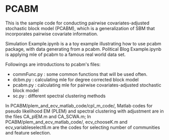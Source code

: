 # PCABM

This is the sample code for conducting pairwise covariates-adjusted stochastic block model (PCABM), which is a generalization of SBM that incorporates pairwise covariate information.

Simulation Example.ipynb is a a toy example illustrating how to use pcabm package, with data generating from a pcabm. Political Blog Example.ipynb is applying mle of pcabm to a famous real world data set. 

Followings are introductions to pcabm's files:

- commFunc.py : some common functions that will be used often.
- dcbm.py     : calculating mle for degree corrected block model
- pcabm.py    : calculating mle for pairwise covariates-adjusted stochastic block model
- sc.py       : different spectral clustering methods

In PCABM/plem_and_ecv_matlab_code/cpl_m_code/, Matlab codes for pseudo likelihood EM (PLEM) and spectral clustering with adjustment are in the files CA_plEM.m and CA_SCWA.m; 
In PCABM/plem_and_ecv_matlab_code/, ecv_chooseK.m and ecv_variableselect6.m are the codes for selecting number of communities and feature selection.
